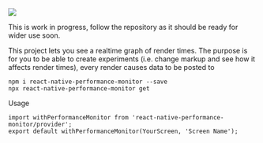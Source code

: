 <img src="./example.gif"/>

This is work in progress, follow the repository as it should be ready for wider use soon.


This project lets you see a realtime graph of render times. The purpose is for you to be able to create experiments (i.e. change markup and see how it affects render times), every render causes data to be posted to 

```
npm i react-native-performance-monitor --save
npx react-native-performance-monitor get
```


Usage 
```
import withPerformanceMonitor from 'react-native-performance-monitor/provider';
export default withPerformanceMonitor(YourScreen, 'Screen Name');
```

